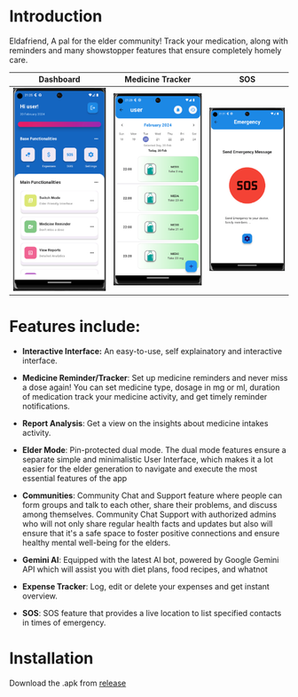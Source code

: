 # Introduction

Eldafriend, A pal for the elder community!
Track your medication, along with reminders and many showstopper features that ensure completely homely care.


Dashboard            |  Medicine Tracker          |  SOS
:-------------------------:|:-------------------------:|:-------------------------:
![Dashboard](screenShots/dashpage.png)  |  ![Medicine Tracker](screenShots/medicine_page.png) |  ![SOS](screenShots/sos_img.png)



# Features include:

  * **Interactive Interface:** An easy-to-use, self explainatory and interactive interface.

  * **Medicine Reminder/Tracker**: Set up medicine reminders and never miss a dose again! You can set medicine type, dosage in mg or ml, duration of medication track your medicine activity, and get timely reminder notifications.

  * **Report Analysis**: Get a view on the insights about medicine intakes activity.

  * **Elder Mode**: Pin-protected dual mode. The dual mode features ensure a separate simple and minimalistic User Interface, which makes it a lot easier for the elder generation to navigate and execute the most essential features of the app

  * **Communities**: Community Chat and Support feature where people can form groups and talk to each other, share their problems, and discuss among themselves. Community Chat Support with authorized admins who will not only share regular health facts and updates but also will ensure that it's a safe space to foster positive connections and ensure healthy mental well-being for the elders.

  * **Gemini AI**: Equipped with the latest AI bot, powered by Google Gemini API which will assist you with diet plans, food recipes, and whatnot

  * **Expense Tracker**: Log, edit or delete your expenses and get instant overview.

  * **SOS**: SOS feature that provides a live location to list specified contacts in times of emergency.


# Installation

Download the .apk from [release](https://github.com/Emir2099/EldaFriend/releases/tag/v1.0.0)


